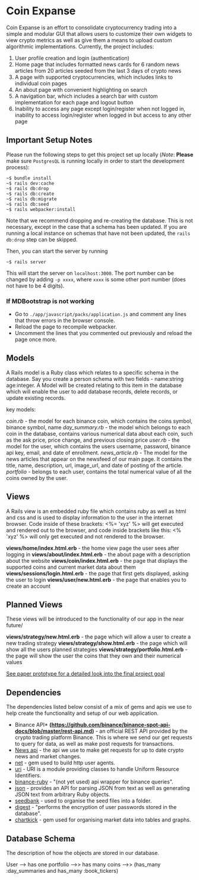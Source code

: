 # Coin Expanse

Coin Expanse is an effort to consolidate cryptocurrency trading into a simple and modular GUI that allows users to customize their own widgets to view crypto metrics as well as give them a means to upload custom algorithmic implementations. Currently, the project includes:

1. User profile creation and login (authentication)
2. Home page that includes formatted news cards for 6 random news articles from 20 articles seeded from the last 3 days of crypto news
3. A page with supported cryptocurrencies, which includes links to individual coin pages
4. An about page with convenient highlighting on search
5. A navigation bar, which includes a search bar with custom implementation for each page and logout button
6. Inability to access any page except login/register when not logged in, inability to access login/register when logged in but access to any other page

## Important Setup Notes

Please run the following steps to get this project set up locally (*Note*: **Please** make sure `PostgresQL` is running locally in order to start the development process):

```terminal
~$ bundle install
~$ rails dev:cache
~$ rails db:drop
~$ rails db:create
~$ rails db:migrate
~$ rails db:seed
~$ rails webpacker:install
```

Note that we recommend dropping and re-creating the database. This is not necessary, except in the case that a schema has been updated. If you are running a local instance on schemas that have not been updated, the `rails db:drop` step can be skipped.

Then, you can start the server by running

```terminal
~$ rails server
```

This will start the server on `localhost:3000`. The port number can be changed by adding `-p xxxx`, where `xxxx` is some other port number (does not have to be 4 digits).

### If MDBootstrap is not working

- Go to `./app/javascript/packs/application.js` and comment any lines that throw errors in the browser console.
- Reload the page to recompile webpacker.
- Uncomment the lines that you commented out previously and reload the page once more.

## Models

A Rails model is a Ruby class which relates to a specific schema in the database. Say you create a person schema with two fields - name:string age:integer. A Model will be created relating to this item in the database which will enable the user to add database records, delete records, or update existing records.

key models:

*coin.rb* - the model for each binance coin, which contains the coins symbol, binance symbol, name
*day_summary.rb* - the model which belongs to each coin in the database, contains various numerical data about each coin, such as the ask price, price change, and previous closing price
*user.rb* - the model for the user, which contains the users username, password, binance api key, email, and date of enrollment.
*news_article.rb* - The model for the news articles that appear on the newsfeed of our main page. It contains the title, name, description, url, image_url, and date of posting of the article.
*portfolio* - belongs to each user, contains the total numerical value of all the coins owned by the user.

## Views

A Rails view is an embedded ruby file which contains ruby as well as html and css and is used to display information to the user in the internet browser. Code inside of these brackets: <%= 'xyz' %> will get executed and rendered out to the browser, and code inside brackets like this: <% 'xyz' %> will only get executed and not rendered to the browser.

**views/home/index.html.erb** - the home view page the user sees after logging in
**views/about/index.html.erb** - the about page with a description about the website
**views/coin/index.html.erb** - the page that displays the supported coins and current market data about them
**views/sessions/login.html.erb** - the page that first gets displayed, asking the user to login
**views/user/new.html.erb** - the page that enables you to create an account

## Planned Views

These views will be introduced to the functionality of our app in the near future/ 

**views/strategy/new.html.erb** - the page which will allow a user to create a new trading strategy
**views/strategy/show.html.erb**  - the page which will show all the users planned strategies
**views/strategy/portfolio.html.erb** - the page will show the user the coins that they own and their numerical values


[See paper prototype for a detailed look into the final project goal](paper_prototype.pdf)

## Dependencies 

The dependencies listed below consist of a mix of gems and apis we use to help create the functionality and setup of our web application.

* Binance API* **(https://github.com/binance/binance-spot-api-docs/blob/master/rest-api.md)** - an official REST API provided by the crypto trading platform Binance. This is where we send our get requests to query for data, as well as make post requests for transactions.
* [News api](https://newsapi.org/) - the api we use to make get requests for up to date crypto news and market changes.
* [net](https://github.com/ruby/net-http) - gem used to build http user agents.
* [uri](https://github.com/ruby/uri) - URI is a module providing classes to handle Uniform Resource Identifiers.
* [binance-ruby](https://github.com/Jakenberg/binance-ruby) - "(not yet used) api wrapper for binance queries".
* [json](https://github.com/flori/json) - provides an API for parsing JSON from text as well as generating JSON text from arbitrary Ruby objects.
* [seedbank](https://github.com/james2m/seedbank) - used to organise the seed files into a folder.
* [digest](https://github.com/ruby/digest) - "performs the encryption of user passwords stored in the database".
* [chartkick](https://github.com/ankane/chartkick) - gem used for organising market data into tables and graphs. 

## Database Schema

The description of how the objects are stored in our database.

User --> has one portfolio -->> has many coins -->> (has_many :day_summaries and has_many :book_tickers)
